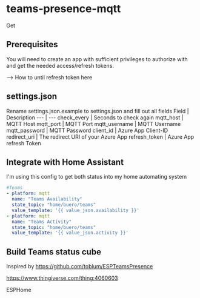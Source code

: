 # teams-presence-mqtt
Get 

## Prerequisites
You will need to create an app with sufficient privileges to authorize with and get the needed access/refresh tokens.

--> How to until refresh token here

## settings.json
Rename settings.json.example to settings.json and fill out all fields
Field | Description
--- | ---
check_every | Seconds to check again
mqtt_host | MQTT Host
mqtt_port | MQTT Port
mqtt_username | MQTT Username
mqtt_password | MQTT Password
client_id | Azure App Client-ID
redirect_uri | The redirect URI of your Azure App
refresh_token | Azure App refresh Token

## Integrate with Home Assistant
I'm using this config to get both status into my home automating system
```yaml
#Teams
- platform: mqtt
  name: "Teams Availability"
  state_topic: "home/buero/teams"
  value_template: '{{ value_json.availability }}'
- platform: mqtt
  name: "Teams Activity"
  state_topic: "home/buero/teams"
  value_template: '{{ value_json.activity }}'
```

## Build Teams status cube
Inspired by https://github.com/toblum/ESPTeamsPresence

https://www.thingiverse.com/thing:4060603

ESPHome